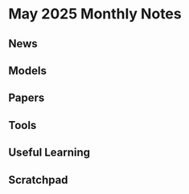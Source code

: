 # May 2025 Monthly Notes

## News

## Models

## Papers

## Tools

## Useful Learning

## Scratchpad